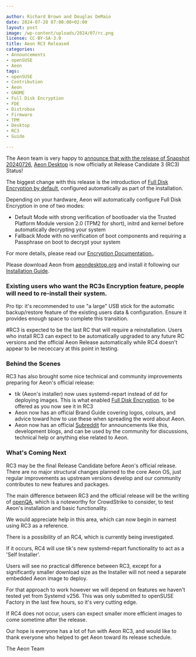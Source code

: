 ```yaml
---

author: Richard Brown and Douglas DeMaio
date: 2024-07-28 07:00:00+02:00
layout: post
image: /wp-content/uploads/2024/07/rc.png
license: CC-BY-SA-3.0
title: Aeon RC3 Released
categories:
- Announcements
- openSUSE
- Aeon
tags:
- openSUSE
- Contribution
- Aeon
- GNOME
- Full Disk Encryption
- FDE
- Distrobox
- Firmware
- TPM
- Desktop
- RC3
- Guide

---
```


The Aeon team is very happy to [announce that with the release of Snapshot 20240726](https://www.reddit.com/r/AeonDesktop/comments/1edi3tr/aeon_rc3_released/), [Aeon Desktop](https://aeondesktop.github.io/) is now officially at Release Candidate 3 (RC3) Status!

The biggest change with this release is the introduction of [Full Disk Encryption by default](https://news.opensuse.org/2024/07/12/aeon-desktop-intros-fde/), configured automatically as part of the installation.

Depending on your hardware, Aeon will automatically configure Full Disk Encryption in one of two modes:

- Default Mode with strong verification of bootloader via the Trusted Platform Module version 2.0 (TPM2 for short), initrd and kernel before automatically decrypting your system
- Fallback Mode with no verification of boot components and requiring a Passphrase on boot to decrypt your system

For more details, please read our [Encryption Documentation.](https://en.opensuse.org/index.php?title=Portal:Aeon/Encryption).

Please download Aeon from [aeondesktop.org](https://aeondesktop.org) and install it following our [Installation Guide](https://en.opensuse.org/Portal:Aeon/InstallGuide).

###  Existing users who want the RC3s Encryption feature, people will need to re-install their system.
Pro tip: it's recommended to use "a large" USB stick for the automatic backup/restore feature of the existing users data & configuration. Ensure it provides enough space to complete this transition. 

#RC3 is expected to be the last RC that will require a reinstallation.
Users who install RC3 can expect to be automatically upgraded to any future RC versions and the official Aeon Release automatically while RC4 doesn't appear to be nececcary at this point in testing.

### Behind the Scenes
RC3 has also brought some nice technical and community improvements preparing for Aeon's official release:

- tik (Aeon's installer) now uses systemd-repart instead of dd for deploying images. This is what enabled [Full Disk Encryption](https://en.opensuse.org/index.php?title=Portal:Aeon/Encryption). to be offered as you now see it in RC3
- Aeon now has an official Brand Guide covering logos, colours, and advice toward how to use these when spreading the word about Aeon.
- Aeon now has an official [Subreddit](https://www.reddit.com/r/AeonDesktop/) for announcements like this, development blogs, and can be used by the community for discussions, technical help or anything else related to Aeon.

### What's Coming Next

RC3 may be the final Release Candidate before Aeon's official release. There are no major structural changes planned to the core Aeon OS, just regular improvements as upstream versions develop and our community contributes to new features and packages.

The main difference between RC3 and the official release will be the writing of [openQA](http://open.qa/), which is a noteworthy for CrowdStrike to consider, to test Aeon's installation and basic functionality.

We would appreciate help in this area, which can now begin in earnest using RC3 as a reference.

There is a possibility of an RC4, which is currently being investigated.

If it occurs, RC4 will use tik's new systemd-repart functionality to act as a 'Self Installer'.

Users will see no practical difference between RC3, except for a significantly smaller download size as the Installer will not need a separate embedded Aeon image to deploy.

For that approach to work however we will depend on features we haven't tested yet from Systemd v256. This was only submitted to openSUSE Factory in the last few hours, so it's very cutting edge.

If RC4 does not occur, users can expect smaller more efficient images to come sometime after the release.

Our hope is everyone has a lot of fun with Aeon RC3, and would like to thank everyone who helped to get Aeon toward its release schedule.

The Aeon Team

<meta name="openSUSE, community, project, conference, open source, aeon, gnome, desktop, distrobox, full disk encryption, secure boot, rc, release candidate, install, guide, firmware" content="HTML,CSS,XML,JavaScript">
